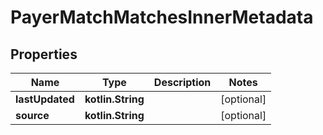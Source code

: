 
# PayerMatchMatchesInnerMetadata

## Properties
| Name | Type | Description | Notes |
| ------------ | ------------- | ------------- | ------------- |
| **lastUpdated** | **kotlin.String** |  |  [optional] |
| **source** | **kotlin.String** |  |  [optional] |



